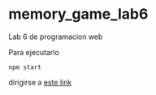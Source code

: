 # memory_game_lab6
Lab 6 de programacion web

Para ejecutarlo 

```
npm start
```

dirigirse a [este link](localhost:8080/dist/)
